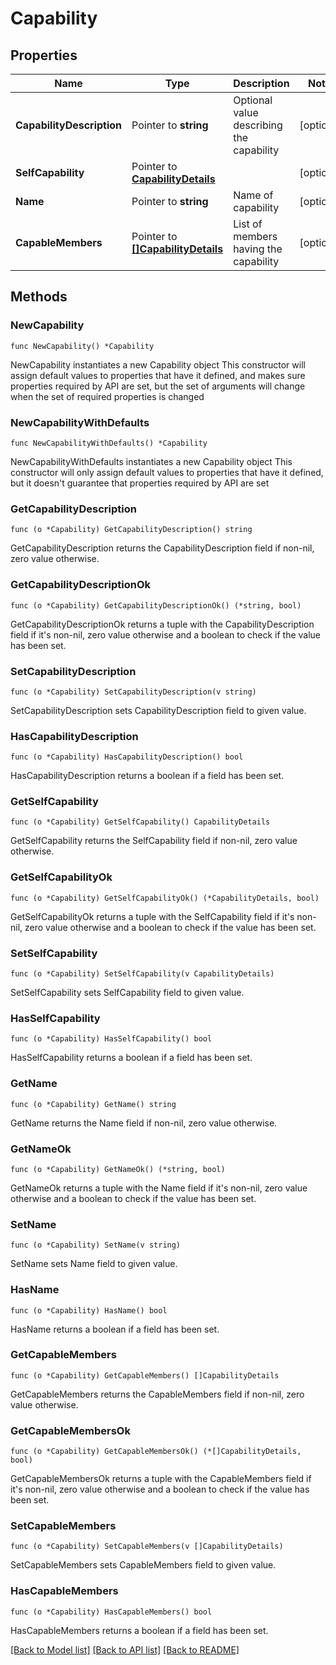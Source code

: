 # Capability

## Properties

Name | Type | Description | Notes
------------ | ------------- | ------------- | -------------
**CapabilityDescription** | Pointer to **string** | Optional value describing the capability | [optional] 
**SelfCapability** | Pointer to [**CapabilityDetails**](CapabilityDetails.md) |  | [optional] 
**Name** | Pointer to **string** | Name of capability | [optional] 
**CapableMembers** | Pointer to [**[]CapabilityDetails**](CapabilityDetails.md) | List of members having the capability | [optional] 

## Methods

### NewCapability

`func NewCapability() *Capability`

NewCapability instantiates a new Capability object
This constructor will assign default values to properties that have it defined,
and makes sure properties required by API are set, but the set of arguments
will change when the set of required properties is changed

### NewCapabilityWithDefaults

`func NewCapabilityWithDefaults() *Capability`

NewCapabilityWithDefaults instantiates a new Capability object
This constructor will only assign default values to properties that have it defined,
but it doesn't guarantee that properties required by API are set

### GetCapabilityDescription

`func (o *Capability) GetCapabilityDescription() string`

GetCapabilityDescription returns the CapabilityDescription field if non-nil, zero value otherwise.

### GetCapabilityDescriptionOk

`func (o *Capability) GetCapabilityDescriptionOk() (*string, bool)`

GetCapabilityDescriptionOk returns a tuple with the CapabilityDescription field if it's non-nil, zero value otherwise
and a boolean to check if the value has been set.

### SetCapabilityDescription

`func (o *Capability) SetCapabilityDescription(v string)`

SetCapabilityDescription sets CapabilityDescription field to given value.

### HasCapabilityDescription

`func (o *Capability) HasCapabilityDescription() bool`

HasCapabilityDescription returns a boolean if a field has been set.

### GetSelfCapability

`func (o *Capability) GetSelfCapability() CapabilityDetails`

GetSelfCapability returns the SelfCapability field if non-nil, zero value otherwise.

### GetSelfCapabilityOk

`func (o *Capability) GetSelfCapabilityOk() (*CapabilityDetails, bool)`

GetSelfCapabilityOk returns a tuple with the SelfCapability field if it's non-nil, zero value otherwise
and a boolean to check if the value has been set.

### SetSelfCapability

`func (o *Capability) SetSelfCapability(v CapabilityDetails)`

SetSelfCapability sets SelfCapability field to given value.

### HasSelfCapability

`func (o *Capability) HasSelfCapability() bool`

HasSelfCapability returns a boolean if a field has been set.

### GetName

`func (o *Capability) GetName() string`

GetName returns the Name field if non-nil, zero value otherwise.

### GetNameOk

`func (o *Capability) GetNameOk() (*string, bool)`

GetNameOk returns a tuple with the Name field if it's non-nil, zero value otherwise
and a boolean to check if the value has been set.

### SetName

`func (o *Capability) SetName(v string)`

SetName sets Name field to given value.

### HasName

`func (o *Capability) HasName() bool`

HasName returns a boolean if a field has been set.

### GetCapableMembers

`func (o *Capability) GetCapableMembers() []CapabilityDetails`

GetCapableMembers returns the CapableMembers field if non-nil, zero value otherwise.

### GetCapableMembersOk

`func (o *Capability) GetCapableMembersOk() (*[]CapabilityDetails, bool)`

GetCapableMembersOk returns a tuple with the CapableMembers field if it's non-nil, zero value otherwise
and a boolean to check if the value has been set.

### SetCapableMembers

`func (o *Capability) SetCapableMembers(v []CapabilityDetails)`

SetCapableMembers sets CapableMembers field to given value.

### HasCapableMembers

`func (o *Capability) HasCapableMembers() bool`

HasCapableMembers returns a boolean if a field has been set.


[[Back to Model list]](../README.md#documentation-for-models) [[Back to API list]](../README.md#documentation-for-api-endpoints) [[Back to README]](../README.md)


